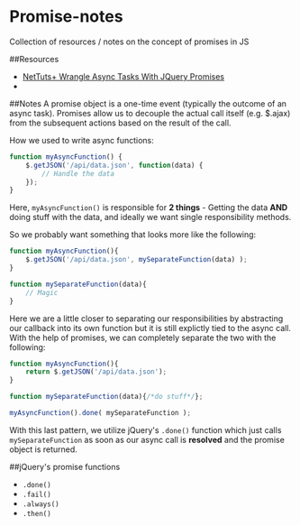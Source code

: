 Promise-notes
=============

Collection of resources / notes on the concept of promises in JS

##Resources
* [NetTuts+ Wrangle Async Tasks With JQuery Promises](http://net.tutsplus.com/tutorials/javascript-ajax/wrangle-async-tasks-with-jquery-promises/)
* 

##Notes
A promise object is a one-time event (typically the outcome of an async task). Promises allow us to decouple the actual call itself (e.g. $.ajax) from the subsequent actions based on the result of the call. 

How we used to write async functions:
```javascript
function myAsyncFunction() {
    $.getJSON('/api/data.json', function(data) {
        // Handle the data
    });
}
```
Here, `myAsyncFunction()` is responsible for **2 things** - Getting the data **AND** doing stuff with the data, and ideally we want single responsibility methods.

So we probably want something that looks more like the following:
```javascript
function myAsyncFunction(){
    $.getJSON('/api/data.json', mySeparateFunction(data) );
}

function mySeparateFunction(data){
    // Magic
}
```
Here we are a little closer to separating our responsibilities by abstracting our callback into its own function but it is still explictly tied to the async call. With the help of promises, we can completely separate the two with the following:
```javascript
function myAsyncFunction(){
    return $.getJSON('/api/data.json');
}

function mySeparateFunction(data){/*do stuff*/};

myAsyncFunction().done( mySeparateFunction );
```

With this last pattern, we utilize jQuery's `.done()` function which just calls `mySeparateFunction` as soon as our async call is **resolved** and the promise object is returned.

##jQuery's promise functions
* `.done()` 
* `.fail()` 
* `.always()` 
* `.then()` 

